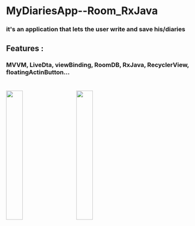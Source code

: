 # MyDiariesApp--Room_RxJava

### it's an application that lets the user write and save his/diaries


## Features :
### MVVM, LiveDta, viewBinding, RoomDB, RxJava, RecyclerView, floatingActinButton...
#

<image src="https://github.com/25THELL52/MyDiariesApp--Room_RxJava/assets/79938851/e6186f38-d71f-406f-88eb-13f7b244eda9" width="30%" height="30%"> &nbsp;&nbsp;&nbsp;&nbsp;&nbsp;&nbsp;&nbsp;&nbsp;  <image src="https://github.com/25THELL52/ToDoApp--Room_db/assets/79938851/5ccb9254-ea3f-44b5-8c5e-bbd15b0f1377" width="30%" height="30%"> 
 
